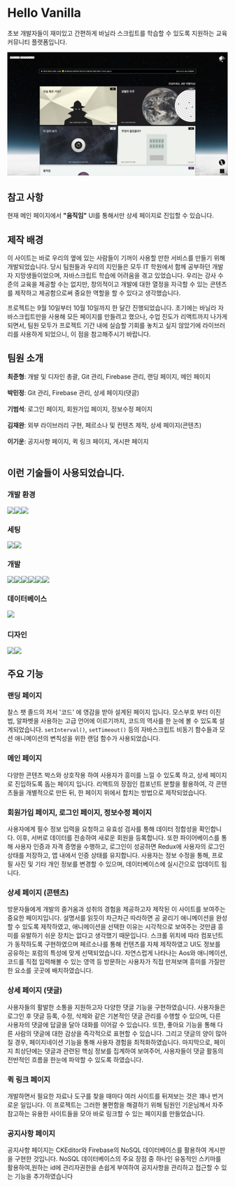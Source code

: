 # Hello Vanilla

초보 개발자들이 재미있고 간편하게 바닐라 스크립트를 학습할 수 있도록 지원하는 교육 커뮤니티 플랫폼입니다.

<img src="./public/images/main_screenshot.png" />

## 참고 사항

현재 메인 페이지에서 <b>"움직임"</b> UI를 통해서만 상세 페이지로 진입할 수 있습니다. 

## 제작 배경

이 사이트는 바로 우리의 옆에 있는 사람들이 기꺼이 사용할 만한 서비스를 만들기 위해 개발되었습니다. 당시 팀원들과 우리의 지인들은 모두 IT 학원에서 함께 공부하던 개발자 지망생들이었으며, 자바스크립트 학습에 어려움을 겪고 있었습니다. 우리는 강사 수준의 교육을 제공할 수는 없지만, 창의적이고 개발에 대한 열정을 자극할 수 있는 콘텐츠를 제작하고 제공함으로써 중요한 역할을 할 수 있다고 생각했습니다.

프로젝트는 9월 10일부터 10월 10일까지 한 달간 진행되었습니다. 초기에는 바닐라 자바스크립트만을 사용해 모든 페이지를 만들려고 했으나, 수업 진도가 리액트까지 나가게 되면서, 팀원 모두가 프로젝트 기간 내에 실습할 기회를 놓치고 싶지 않았기에 라이브러리를 사용하게 되었으니, 이 점을 참고해주시기 바랍니다.

## 팀원 소개

<div style="display: flex;">
<b>최준형</b> : 개발 및 디자인 총괄, Git 관리, Firebase 관리, 랜딩 페이지, 메인 페이지
</div><br/>

<div style="display: flex;">
<b>박민정</b> : Git 관리, Firebase 관리, 상세 페이지(댓글)
</div><br/>

<div style="display: flex;">
<b>기범석</b> : 로그인 페이지, 회원가입 페이지, 정보수정 페이지
</div><br/>

<div style="display: flex;">
<b>김재완</b> : 외부 라이브러리 구현, 페르소나 및 컨텐츠 제작, 상세 페이지(콘텐츠)
</div><br/>

<div style="display: flex;">
<b>이기운</b> : 공지사항 페이지, 퀵 링크 페이지, 게시판 페이지
</div><br/>
  

## 이런 기술들이 사용되었습니다.

### 개발 환경
<div style="display: flex;">
<img src="https://img.shields.io/badge/visualstudiocode-007ACC?style=flat&logo=visualstudiocode&logoColor=white"/>
<img src="https://img.shields.io/badge/git-F05032?style=flat&logo=git&logoColor=white"/>
<img src="https://img.shields.io/badge/github-181717?style=flat&logo=github&logoColor=white"/>
</div>

### 세팅
<div style="display: flex;">
<img src="https://img.shields.io/badge/npm-CB3837?style=flat&logo=npm&logoColor=white"/>
<img src="https://img.shields.io/badge/yarn-2C8EBB?style=flat&logo=yarn&logoColor=white"/>
</div>

### 개발
<div style="display: flex;">
<img src="https://img.shields.io/badge/javascript-F7DF1E?style=flat&logo=javascript&logoColor=white"/>
<img src="https://img.shields.io/badge/react-61DAFB?style=flat&logo=react&logoColor=white"/>
<img src="https://img.shields.io/badge/nodedotjs-339933?style=flat&logo=nodedotjs&logoColor=white"/>
<img src="https://img.shields.io/badge/reactrouter-CA4245?style=flat&logo=react&logoColor=white"/>
<img src="https://img.shields.io/badge/styledcomponents-DB7093?style=flat&logo=styledcomponents&logoColor=white"/>
<img src="https://img.shields.io/badge/redux-764ABC?style=flat&logo=redux&logoColor=white"/>
</div>

### 데이터베이스
<img src="https://img.shields.io/badge/firebase-FFCA28?style=flat&logo=firebase&logoColor=black"/>

### 디자인
<div style="display: flex;">
<img src="https://img.shields.io/badge/adobephotoshop-31A8FF?style=flat&logo=adobephotoshop&logoColor=black"/>
<img src="https://img.shields.io/badge/figma-F24E1E?style=flat&logo=figma&logoColor=black"/>
</div>

## 주요 기능

### 랜딩 페이지

찰스 팻 졸드의 저서 '코드' 에 영감을 받아 설계된 페이지 입니다. 모스부호 부터 이진법, 알파벳을 사용하는 고급 언어에 이르기까지, 코드의 역사를 한 눈에 볼 수 있도록 설계되었습니다. `setInterval()`, `setTimeout()` 등의 자바스크립트 비동기 함수들과 모션 애니메이션의 변칙성을 위한 랜덤 함수가 사용되었습니다.

### 메인 페이지

다양한 콘텐츠 박스와 상호작용 하여 사용자가 흥미를 느낄 수 있도록 하고, 상세 페이지로 진입하도록 돕는 페이지 입니다. 리액트의 장점인 컴포넌트 분할을 활용하여, 각 콘텐츠들을 개별적으로 만든 뒤, 한 페이지 위에서 합치는 방법으로 제작되었습니다. 

### 회원가입 페이지, 로그인 페이지, 정보수정 페이지

사용자에게 필수 정보 입력을 요청하고 유효성 검사를 통해 데이터 정합성을 확인합니다. 이후, 서버로 데이터를 전송하여 새로운 회원을 등록합니다. 또한 파이어베이스를 통해 사용자 인증과 자격 증명을 수행하고, 로그인이 성공하면 Redux에 사용자의 로그인 상태를 저장하고, 앱 내에서 인증 상태를 유지합니다. 사용자는 정보 수정을 통해, 프로필 사진 및 기타 개인 정보를 변경할 수 있으며, 데이터베이스에 실시간으로 업데이트 됩니다.

### 상세 페이지 (콘텐츠)

방문자들에게 개발의 즐거움과 성취의 경험을 제공하고자 제작된 이 사이트를 보여주는 중요한 페이지입니다. 설명서를 읽듯이 차근차근 따라하면 공 굴리기 애니메이션을 완성할 수 있도록 제작하였고, 애니메이션을 선택한 이유는 시각적으로 보여주는 것만큼 흥미를 유발하기 쉬운 장치는 없다고 생각했기 때문입니다. 스크롤 위치에 따라 컴포넌트가 동작하도록 구현하였으며 페르소나를 통해 컨텐츠를 자체 제작하였고 UI도 정보를 공유하는 포럼의 특성에 맞게 선택되었습니다. 자연스럽게 나타나는 Aos와 애니메이션, 코드를 직접 입력해볼 수 있는 영역 등 방문하는 사용자가 직접 만져보며 흥미를 가질만한 요소를 곳곳에 배치하였습니다.

### 상세 페이지 (댓글) 

사용자들의 활발한 소통을 지원하고자 다양한 댓글 기능을 구현하였습니다. 사용자들은 로그인 후 댓글 등록, 수정, 삭제와 같은 기본적인 댓글 관리를 수행할 수 있으며, 다른 사용자의 댓글에 답글을 달아 대화를 이어갈 수 있습니다. 또한, 좋아요 기능을 통해 다른 사람의 댓글에 대한 감상을 즉각적으로 표현할 수 있습니다. 그리고 댓글의 양이 많아질 경우, 페이지네이션 기능을 통해 사용자 경험을 최적화하였습니다. 마지막으로, 페이지 최상단에는 댓글과 관련된 핵심 정보를 집계하여 보여주어, 사용자들이 댓글 활동의 전반적인 흐름을 한눈에 파악할 수 있도록 하였습니다.

### 퀵 링크 페이지

개발하면서 필요한 자료나 도구를 찾을 때마다 여러 사이트를 뒤져보는 것은 꽤나 번거로운 일입니다. 이 프로젝트는 그러한 불편함을 해결하기 위해 팀원인 기운님께서 자주 참고하는 유용한 사이트들을 모아 바로 링크할 수 있는 페이지를 만들었습니다.

### 공지사항 페이지

공지사항 페이지는 CKEditor와 Firebase의 NoSQL 데이터베이스를 활용하여 게시판을 구현한 것입니다. NoSQL 데이터베이스의 주요 장점 중 하나인 유동적인 스키마를 활용하여,원하는 id에 관리자권한을 손쉽게 부여하여 공지사항을 관리하고 접근할 수 있는 기능을 추가하였습니다


